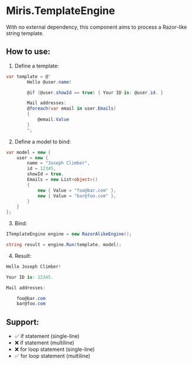 ﻿# Miris.TemplateEngine

With no external dependency, this component aims to process a Razor-like string template.

## How to use:

1. Define a template:
```c#
var template = @"
        Hello @user.name!

        @if (@user.showId == true) { Your ID is: @user.id. }

        Mail addresses: 
        @foreach(var email in user.Emails) 
        {
            @email.Value
        }
        ";
```


2. Define a model to bind:
```c#
var model = new {
    user = new {
        name = "Joseph Climber",
        id = 12345,
        showId = true,
        Emails = new List<object>()
        {
            new { Value = "foo@bar.com" },
            new { Value = "bar@foo.com" },
        }
    }
};
```

3. Bind:
```c#
ITemplateEngine engine = new RazorAlikeEngine();

string result = engine.Run(template, model);
```

4. Result:

```c#
Hello Joseph Climber!

Your ID is: 12345.

Mail addresses: 

    foo@bar.com
    bar@foo.com
```

## Support:
- ✅ if statement (single-line)
- ❌ if statement (multiline)
- ❌ for loop statement (single-line)
- ✅ for loop statement (multiline)